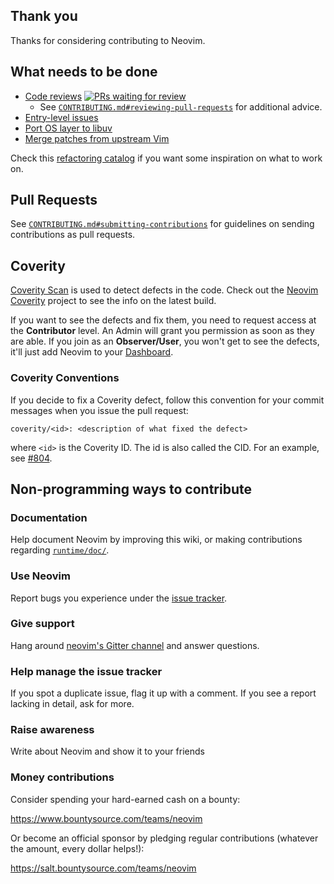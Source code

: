 ## Thank you

Thanks for considering contributing to Neovim.

## What needs to be done

- [Code reviews](https://github.com/neovim/neovim/pulls) [![PRs waiting for review](https://badge.waffle.io/neovim/neovim.png?label=RFC&title=RFC)](https://waffle.io/neovim/neovim)
    - See [`CONTRIBUTING.md#reviewing-pull-requests`](https://github.com/neovim/neovim/blob/master/CONTRIBUTING.md#reviewing-pull-requests) for additional advice.
- [Entry-level issues](https://github.com/neovim/neovim/labels/entry-level)
- [Port OS layer to libuv](Porting-OS-layer-to-libuv)
- [Merge patches from upstream Vim](Merging-patches-from-upstream-Vim)

Check this [refactoring catalog](C-Refactorings-and-Code-Smells-Catalog) if you want some inspiration on what to work on.

## Pull Requests

See [`CONTRIBUTING.md#submitting-contributions`](https://github.com/neovim/neovim/blob/master/CONTRIBUTING.md#submitting-contributions)
for guidelines on sending contributions as pull requests.

## Coverity

[Coverity Scan](https://scan.coverity.com/) is used to detect defects in the
code. Check out the [Neovim Coverity](https://scan.coverity.com/projects/2227)
project to see the info on the latest build.

If you want to see the defects and fix them, you need to request access at the
**Contributor** level. An Admin will grant you permission as soon as they are
able. If you join as an **Observer/User**, you won't get to see the defects,
it'll just add Neovim to your [Dashboard](https://scan.coverity.com/dashboard).

### Coverity Conventions

If you decide to fix a Coverity defect, follow this convention for your commit messages when you issue the pull request:
```
coverity/<id>: <description of what fixed the defect>
```

where `<id>` is the Coverity ID. The id is also called the CID. For an example, see [#804](https://github.com/neovim/neovim/pull/804).

## Non-programming ways to contribute

### Documentation

Help document Neovim by improving this wiki, or making contributions regarding [`runtime/doc/`](https://github.com/neovim/neovim/tree/master/runtime/doc).

### Use Neovim

Report bugs you experience under the [issue tracker](https://github.com/neovim/neovim/issues).

### Give support

Hang around [neovim's Gitter channel](https://gitter.im/neovim/neovim) and answer questions.

### Help manage the issue tracker

If you spot a duplicate issue, flag it up with a comment. If you see a report lacking in detail, ask for more.

### Raise awareness

Write about Neovim and show it to your friends

### Money contributions

Consider spending your hard-earned cash on a bounty: 

https://www.bountysource.com/teams/neovim

Or become an official sponsor by pledging regular contributions (whatever the amount, every dollar helps!): 

https://salt.bountysource.com/teams/neovim

